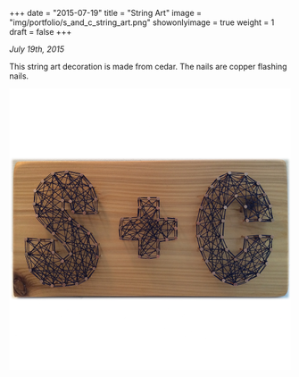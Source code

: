 +++
date = "2015-07-19"
title = "String Art"
image = "img/portfolio/s_and_c_string_art.png"
showonlyimage = true
weight = 1
draft = false
+++

*July 19th, 2015*

This string art decoration is made from cedar. The nails are copper flashing nails.

![String Art][1]

[1]: /img/portfolio/s_and_c_string_art.png
